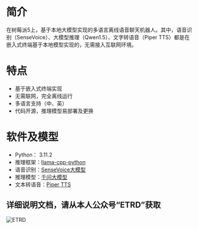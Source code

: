 # 简介

在树莓派5上，基于本地大模型实现的多语言离线语音聊天机器人。其中，语音识别（SenseVoice）、大模型推理（Qwen1.5）、文字转语音（Piper TTS）都是在嵌入式终端基于本地模型实现的，无需接入互联网环境。
# 特点

- 基于嵌入式终端实现
- 无需联网，完全离线运行
- 多语言支持（中、英）
- 代码开源，推理模型易部署及更换

# 软件及模型

- Python： 3.11.2
- 推理框架：[llama-cpp-python](https://github.com/abetlen/llama-cpp-python)
- 语音识别：[SenseVoice大模型](https://github.com/FunAudioLLM/SenseVoice)
- 推理模型：[千问大模型](https://hf-mirror.com/Qwen)
- 文本转语音：[Piper TTS](https://github.com/rhasspy/piper)

## 详细说明文档，请从本人公众号“**ETRD**”获取

![ETRD](https://github.com/user-attachments/assets/f9db551f-5f26-477d-87a1-89d7dfefe5b2)
